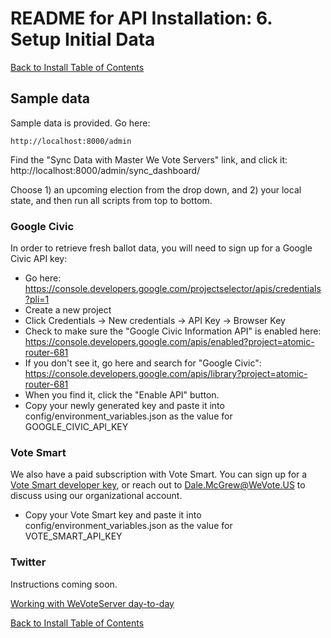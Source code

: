 # README for API Installation: 6. Setup Initial Data

[Back to Install Table of Contents](README_API_INSTALL.md)


## Sample data
Sample data is provided. Go here:

    http://localhost:8000/admin
    
Find the "Sync Data with Master We Vote Servers" link, and click it: http://localhost:8000/admin/sync_dashboard/

Choose 1) an upcoming election from the drop down, and 2) your local state, and then run all scripts from top to bottom.
 
### Google Civic
In order to retrieve fresh ballot data, you will need to sign up for a Google Civic API key:

  - Go here:  https://console.developers.google.com/projectselector/apis/credentials?pli=1
  - Create a new project
  - Click Credentials -> New credentials -> API Key -> Browser Key
  - Check to make sure the "Google Civic Information API" is enabled here: https://console.developers.google.com/apis/enabled?project=atomic-router-681
  - If you don't see it, go here and search for "Google Civic": https://console.developers.google.com/apis/library?project=atomic-router-681
  - When you find it, click the "Enable API" button.
  - Copy your newly generated key and paste it into config/environment_variables.json as the value for GOOGLE_CIVIC_API_KEY
  
### Vote Smart
We also have a paid subscription with Vote Smart. You can sign up for a 
[Vote Smart developer key](http://votesmart.org/share/api/register#.VrIx4VMrJhE), or reach out to 
Dale.McGrew@WeVote.US to discuss using our organizational account.

  - Copy your Vote Smart key and paste it into config/environment_variables.json as the value for VOTE_SMART_API_KEY
  
### Twitter
Instructions coming soon.
    
[Working with WeVoteServer day-to-day](README_WORKING_WITH_WE_VOTE_SERVER.md)

[Back to Install Table of Contents](README_API_INSTALL.md)
